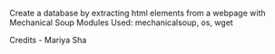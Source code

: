 Create a database by extracting html elements from a webpage with Mechanical Soup
Modules Used: mechanicalsoup, os, wget

Credits - Mariya Sha

